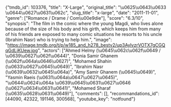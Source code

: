 {"tmdb_id": 103376, "title": "X-Large", "original_title": "\u0625\u0643\u0633 \u0644\u0627\u0631\u062c", "slug_title": "x-large", "date": "2011-11-01", "genre": ["Romance / Drame / Com\u00e9die"], "score": "6.3/10", "synopsis": "The film in the comic where the young Magdi, who lives alone because of the size of his body and his girth, which keeps him from many of his friends are exposed to many comic situations he resorts to his uncle (Ibrahim Nasr) who is trying to help him.", "image": "https://image.tmdb.org/t/p/w185_and_h278_bestv2/up3AylvzrVOTX7gCGQqGdLjKUew.jpg", "actors": ["Ahmed Helmy (\u0645\u062c\u062f\u0649 / \u0639\u0627\u062f\u0644)", "Donia Samir Ghanem (\u062f\u064a\u0646\u0627)", "Mohamed Shahin (\u0633\u0627\u0645\u0649)", "Ibrahim Nasr (\u0639\u0632\u0645\u064a)", "Amy Samir Ghanem (\u0645\u0649)", "Yasmin Raeis (\u0631\u064a\u0647\u0627\u0645)", "\u0644\u0624\u064a \u0639\u0645\u0631\u0627\u0646 (\u0627\u0634\u0631\u0641)", "Mohamed Sharaf (\u0635\u0628\u0631\u0649)"], "comments": [], "recommandations_id": [44090, 42322, 191146, 300568], "youtube_key": "notfound"}
